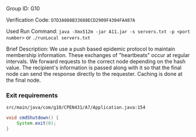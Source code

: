 Group ID: G10

Verification Code: `D7D3A088B33688ECD2909F4304FA487A`

Used Run Command: `java -Xmx512m -jar A11.jar -s servers.txt -p <port number>` or `./runLocal servers.txt`

Brief Description: We use a push based epidemic protocol to maintain membership information.
These exchanges of "heartbeats" occur at regular intervals. We forward requests
to the correct node depending on the hash value. The recipient's information is
passed along with it so that the final node can send the response directly to the
requester. Caching is done at the final node.

### Exit requirements

`src/main/java/com/g10/CPEN431/A7/Application.java:154`
```java
void cmdShutdown() {
    System.exit(0);
}
```
